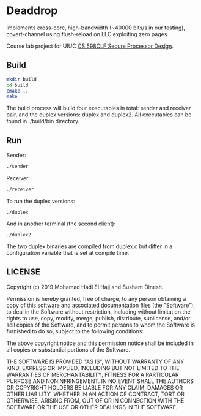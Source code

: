 # Deaddrop

Implements cross-core, high-bandwidth (~40000 bits/s in our testing),
covert-channel using flush-reload on LLC exploiting zero pages.

Course lab project for UIUC [CS 598CLF Secure Processor Design](http://cwfletcher.net/598fa19.html).

## Build

```sh
mkdir build
cd build
cmake ..
make
```

The build process will build four executables in total: sender and receiver
pair, and the duplex versions: duplex and duplex2. All executables can be
found in ./build/bin directory.

## Run

Sender:
```sh
./sender
```

Receiver:
```sh
./receiver
```

To run the duplex versions:
```
./duplex
```

And in another terminal (the second client):

```
./duplex2
```

The two duplex binaries are compiled from duplex.c but differ in a
configuration variable that is set at compile time.

## LICENSE

Copyright (c) 2019 Mohamad Hadi El Hajj and Sushant Dinesh.

Permission is hereby granted, free of charge, to any person obtaining a copy
of this software and associated documentation files (the "Software"), to deal
in the Software without restriction, including without limitation the rights
to use, copy, modify, merge, publish, distribute, sublicense, and/or sell
copies of the Software, and to permit persons to whom the Software is
furnished to do so, subject to the following conditions:

The above copyright notice and this permission notice shall be included in all
copies or substantial portions of the Software.

THE SOFTWARE IS PROVIDED "AS IS", WITHOUT WARRANTY OF ANY KIND,
EXPRESS OR IMPLIED, INCLUDING BUT NOT LIMITED TO THE WARRANTIES OF
MERCHANTABILITY, FITNESS FOR A PARTICULAR PURPOSE AND NONINFRINGEMENT.
IN NO EVENT SHALL THE AUTHORS OR COPYRIGHT HOLDERS BE LIABLE FOR ANY CLAIM,
DAMAGES OR OTHER LIABILITY, WHETHER IN AN ACTION OF CONTRACT, TORT OR
OTHERWISE, ARISING FROM, OUT OF OR IN CONNECTION WITH THE SOFTWARE OR THE USE
OR OTHER DEALINGS IN THE SOFTWARE.
